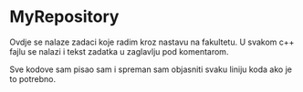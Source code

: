 # MyRepository

Ovdje se nalaze zadaci koje radim kroz nastavu na fakultetu. 
U svakom c++ fajlu se nalazi i tekst zadatka u zaglavlju pod komentarom.

Sve kodove sam pisao sam i spreman sam objasniti svaku liniju koda ako je to potrebno.
